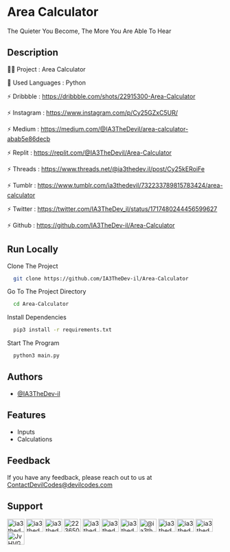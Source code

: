# Area Calculator

The Quieter You Become, The More You Are Able To Hear

## Description

👨‍💻 Project : Area Calculator

🔗 Used Languages : Python

⚡️ Dribbble : https://dribbble.com/shots/22915300-Area-Calculator

⚡️ Instagram : https://www.instagram.com/p/Cy25GZxC5UR/

⚡️ Medium : https://medium.com/@IA3TheDevil/area-calculator-abab5e86decb

⚡️ Replit : https://replit.com/@IA3TheDevil/Area-Calculator

⚡️ Threads : https://www.threads.net/@ia3thedev.il/post/Cy25kERoiFe

⚡️ Tumblr : https://www.tumblr.com/ia3thedevil/732233789815783424/area-calculator

⚡️ Twitter : https://twitter.com/IA3TheDev_il/status/1717480244456599627

⚡️ Github : https://github.com/IA3TheDev-il/Area-Calculator



## Run Locally

Clone The Project

```bash
  git clone https://github.com/IA3TheDev-il/Area-Calculator
```

Go To The Project Directory

```bash
  cd Area-Calculator
```

Install Dependencies

```bash
  pip3 install -r requirements.txt
```

Start The Program

```bash
  python3 main.py
```

## Authors

- [@IA3TheDev-il](https://github.com/IA3TheDev-il)

## Features

- Inputs
- Calculations


## Feedback

If you have any feedback, please reach out to us at ContactDevilCodes@devilcodes.com


## Support

<p align="left">
<a href="https://codepen.io/ia3thedevil" target="blank"><img align="center" src="https://raw.githubusercontent.com/rahuldkjain/github-profile-readme-generator/master/src/images/icons/Social/codepen.svg" alt="ia3thedevil" height="30" width="40" /></a>
<a href="https://dev.to/ia3thedevil" target="blank"><img align="center" src="https://raw.githubusercontent.com/rahuldkjain/github-profile-readme-generator/master/src/images/icons/Social/devto.svg" alt="ia3thedevil" height="30" width="40" /></a>
<a href="https://twitter.com/ia3thedev_il" target="blank"><img align="center" src="https://raw.githubusercontent.com/rahuldkjain/github-profile-readme-generator/master/src/images/icons/Social/twitter.svg" alt="ia3thedev_il" height="30" width="40" /></a>
<a href="https://stackoverflow.com/users/22365097" target="blank"><img align="center" src="https://raw.githubusercontent.com/rahuldkjain/github-profile-readme-generator/master/src/images/icons/Social/stack-overflow.svg" alt="22365097" height="30" width="40" /></a>
<a href="https://instagram.com/ia3thedev.il" target="blank"><img align="center" src="https://raw.githubusercontent.com/rahuldkjain/github-profile-readme-generator/master/src/images/icons/Social/instagram.svg" alt="ia3thedev.il" height="30" width="40" /></a>
<a href="https://dribbble.com/ia3thedevil" target="blank"><img align="center" src="https://raw.githubusercontent.com/rahuldkjain/github-profile-readme-generator/master/src/images/icons/Social/dribbble.svg" alt="ia3thedevil" height="30" width="40" /></a>
<a href="https://www.behance.net/ia3thedevil" target="blank"><img align="center" src="https://raw.githubusercontent.com/rahuldkjain/github-profile-readme-generator/master/src/images/icons/Social/behance.svg" alt="ia3thedevil" height="30" width="40" /></a>
<a href="https://medium.com/@ia3thedevil" target="blank"><img align="center" src="https://raw.githubusercontent.com/rahuldkjain/github-profile-readme-generator/master/src/images/icons/Social/medium.svg" alt="@ia3thedevil" height="30" width="40" /></a>
<a href="https://www.youtube.com/c/ia3thedevil" target="blank"><img align="center" src="https://raw.githubusercontent.com/rahuldkjain/github-profile-readme-generator/master/src/images/icons/Social/youtube.svg" alt="ia3thedevil" height="30" width="40" /></a>
<a href="https://www.codechef.com/users/ia3thedevil" target="blank"><img align="center" src="https://cdn.jsdelivr.net/npm/simple-icons@3.1.0/icons/codechef.svg" alt="ia3thedevil" height="30" width="40" /></a>
<a href="https://www.leetcode.com/ia3thedevil" target="blank"><img align="center" src="https://raw.githubusercontent.com/rahuldkjain/github-profile-readme-generator/master/src/images/icons/Social/leet-code.svg" alt="ia3thedevil" height="30" width="40" /></a>
<a href="https://discord.gg/JvHVGAdDRG" target="blank"><img align="center" src="https://raw.githubusercontent.com/rahuldkjain/github-profile-readme-generator/master/src/images/icons/Social/discord.svg" alt="JvHVGAdDRG" height="30" width="40" /></a>
</p>
